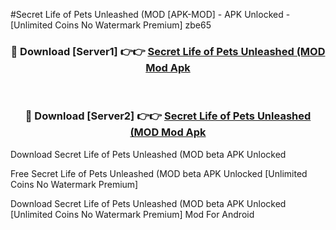 #Secret Life of Pets Unleashed (MOD [APK-MOD] - APK Unlocked - [Unlimited Coins No Watermark Premium] zbe65



<div align="center">

<h3>🔴 Download [Server1] 👉👉 <a href="https://momento.my/?title=Secret_Life_of_Pets_Unleashed_(MOD">Secret Life of Pets Unleashed (MOD Mod Apk</a></h3><br>

<h3>🔴 Download [Server2] 👉👉 <a href="https://momento.my/?title=Secret_Life_of_Pets_Unleashed_(MOD">Secret Life of Pets Unleashed (MOD Mod Apk</a></h3>
</div>



Download Secret Life of Pets Unleashed (MOD beta APK Unlocked

Free Secret Life of Pets Unleashed (MOD beta APK Unlocked [Unlimited Coins No Watermark Premium]

Download Secret Life of Pets Unleashed (MOD beta APK Unlocked [Unlimited Coins No Watermark Premium] Mod For Android
